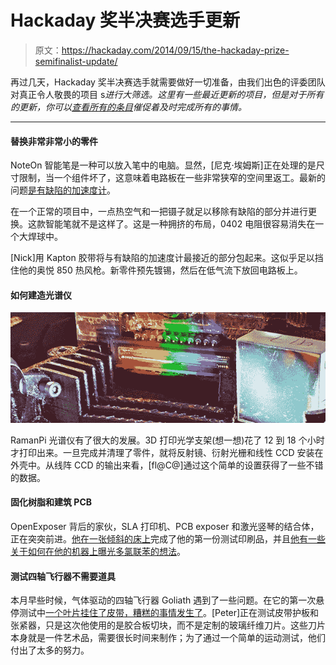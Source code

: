 # Hackaday 奖半决赛选手更新

> 原文：<https://hackaday.com/2014/09/15/the-hackaday-prize-semifinalist-update/>

再过几天，Hackaday 奖半决赛选手就需要做好一切准备，由我们出色的评委团队对真正令人敬畏的项目 s*进行大筛选。这里有一些最近更新的项目，但是对于所有的更新，你可以[查看所有的条目](http://hackaday.io/projects)催促着及时完成所有的事情。*

* * *

#### 替换非常非常小的零件

NoteOn 智能笔是一种可以放入笔中的电脑。显然，[尼克·埃姆斯]正在处理的是尺寸限制，当一个组件坏了，这意味着电路板在一些非常狭窄的空间里返工。最新的问题[是有缺陷的加速度计](http://hackaday.io/project/2678/log/9526-current-status)。

在一个正常的项目中，一点热空气和一把镊子就足以移除有缺陷的部分并进行更换。这款智能笔就不是这样了。这是一种拥挤的布局，0402 电阻很容易消失在一个大焊球中。

[Nick]用 Kapton 胶带将与有缺陷的加速度计最接近的部分包起来。这似乎足以挡住他的奥悦 850 热风枪。新零件预先镀锡，然后在低气流下放回电路板上。

#### 如何建造光谱仪

![spec](img/e66f92aaabfd1b0abf53ca8b3a884b03.png)

RamanPi 光谱仪有了很大的发展。3D 打印光学支架(想一想)花了 12 到 18 个小时才打印出来。一旦完成并清理了零件，就将反射镜、衍射光栅和线性 CCD 安装在外壳中。从线阵 CCD 的输出来看，[fl@C@]通过这个简单的设置获得了一些不错的数据。

#### 固化树脂和建筑 PCB

OpenExposer 背后的家伙，SLA 打印机、PCB exposer 和激光竖琴的结合体，正在突突前进。[他在一张倾斜的床上](http://hackaday.io/project/1129/log/9563-first-printer-test-with-vat-tilt)完成了他的第一份测试印刷品，并且[他有一些关于如何在他的机器上曝光多氯联苯的想法](http://hackaday.io/project/1129/log/9746-pcb-exposing-extension)。

#### 测试四轴飞行器不需要道具

本月早些时候，气体驱动的四轴飞行器 Goliath 遇到了一些问题。在它的第一次悬停测试中[一个叶片挂住了皮带，糟糕的事情发生了](http://hackaday.io/project/1230-Goliath---A-Gas-Powered-Quadcopter)。[Peter]正在测试皮带护板和张紧器，只是这次他使用的是胶合板切块，而不是定制的玻璃纤维刀片。这些刀片本身就是一件艺术品，需要很长时间来制作；为了通过一个简单的运动测试，他们付出了太多的努力。